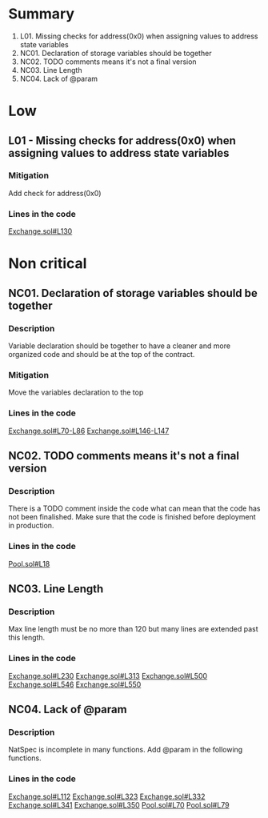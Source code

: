 # Summary
1. L01. Missing checks for address(0x0) when assigning values to address state variables
2. NC01. Declaration of storage variables should be together
3. NC02. TODO comments means it's not a final version
4. NC03. Line Length
5. NC04. Lack of @param  

# Low
## L01 - Missing checks for address(0x0) when assigning values to address state variables

### Mitigation
Add check for address(0x0)

### Lines in the code
[Exchange.sol#L130](https://github.com/code-423n4/2022-11-non-fungible/blob/323b7cbf607425dd81da96c0777c8b12e800305d/contracts/Exchange.sol#L130)

# Non critical
## NC01. Declaration of storage variables should be together
### Description 
Variable declaration should be together to have a cleaner and more organized code and should be at the top of the contract.

### Mitigation
Move the variables declaration to the top

### Lines in the code
[Exchange.sol#L70-L86](https://github.com/code-423n4/2022-11-non-fungible/blob/323b7cbf607425dd81da96c0777c8b12e800305d/contracts/Exchange.sol#L70-L86)
[Exchange.sol#L146-L147](https://github.com/code-423n4/2022-11-non-fungible/blob/323b7cbf607425dd81da96c0777c8b12e800305d/contracts/Exchange.sol#L146-L147)

## NC02. TODO comments means it's not a final version
### Description
There is a TODO comment inside the code what can mean that the code has not been finalished. 
Make sure that the code is finished before deployment in production.

### Lines in the code
[Pool.sol#L18](https://github.com/code-423n4/2022-11-non-fungible/blob/323b7cbf607425dd81da96c0777c8b12e800305d/contracts/Pool.sol#L18)

## NC03. Line Length
### Description
Max line length must be no more than 120 but many lines are extended past this length.

### Lines in the code
[Exchange.sol#L230](https://github.com/code-423n4/2022-11-non-fungible/blob/323b7cbf607425dd81da96c0777c8b12e800305d/contracts/Exchange.sol#L230)
[Exchange.sol#L313](https://github.com/code-423n4/2022-11-non-fungible/blob/323b7cbf607425dd81da96c0777c8b12e800305d/contracts/Exchange.sol#L313)
[Exchange.sol#L500](https://github.com/code-423n4/2022-11-non-fungible/blob/323b7cbf607425dd81da96c0777c8b12e800305d/contracts/Exchange.sol#L500)
[Exchange.sol#L546](https://github.com/code-423n4/2022-11-non-fungible/blob/323b7cbf607425dd81da96c0777c8b12e800305d/contracts/Exchange.sol#L546)
[Exchange.sol#L550](https://github.com/code-423n4/2022-11-non-fungible/blob/323b7cbf607425dd81da96c0777c8b12e800305d/contracts/Exchange.sol#L550)

## NC04. Lack of @param  
### Description
NatSpec is incomplete in many functions. Add @param in the following functions.

### Lines in the code
[Exchange.sol#L112](https://github.com/code-423n4/2022-11-non-fungible/blob/323b7cbf607425dd81da96c0777c8b12e800305d/contracts/Exchange.sol#L112)
[Exchange.sol#L323](https://github.com/code-423n4/2022-11-non-fungible/blob/323b7cbf607425dd81da96c0777c8b12e800305d/contracts/Exchange.sol#L323)
[Exchange.sol#L332](https://github.com/code-423n4/2022-11-non-fungible/blob/323b7cbf607425dd81da96c0777c8b12e800305d/contracts/Exchange.sol#L332)
[Exchange.sol#L341](https://github.com/code-423n4/2022-11-non-fungible/blob/323b7cbf607425dd81da96c0777c8b12e800305d/contracts/Exchange.sol#L341)
[Exchange.sol#L350](https://github.com/code-423n4/2022-11-non-fungible/blob/323b7cbf607425dd81da96c0777c8b12e800305d/contracts/Exchange.sol#L350)
[Pool.sol#L70](https://github.com/code-423n4/2022-11-non-fungible/blob/323b7cbf607425dd81da96c0777c8b12e800305d/contracts/Pool.sol#L70)
[Pool.sol#L79](https://github.com/code-423n4/2022-11-non-fungible/blob/323b7cbf607425dd81da96c0777c8b12e800305d/contracts/Pool.sol#L79)
